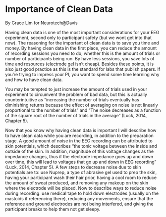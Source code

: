 # Importance of Clean Data
By Grace Lim for Neurotech@Davis

Having clean data is one of the most important considerations for your EEG experiment, second only to participant safety (but we wont get into that now). The reasoning for the important of clean data is to save you time and money. By having clean data in the first place, you can reduce the amount of recording sessions you need to do; whether this is the amount of trials or number of participants being run. By have less sessions, you save lots of time and resources (electrode gel isn’t cheap). Besides these points, it is also just good practice as this is the standard for labs that publish papers. If you’re trying to impress your PI, you want to spend some time learning why and how to have clean data. 

You may be tempted to just increase the amount of trials used in your experiment to circumvent the problem of bad data, but this is actually counterintuitive as “increasing the number of trials eventually has diminishing returns because the effect of averaging on noise is not linearly proportional to the number of trials” and “The noise decreases as a function of the square root of the number of trials in the average” (Luck, 2014, Chapter 5). 

Now that you know why having clean data is important I will describe how to have clean data while you are recording, in addition to the preparation stage. A good amount of noise in the EEG recording can be attributed to skin potentials, which describes “the tonic voltage between the inside and outside of the skin.  In addition, magnitude of this voltage changes as the impedance changes, thus if the electrode impedance goes up and down over time, this will lead to voltages that go up and down in EEG recording” (Luck, 2014, Chapter 5). A few steps to decrease noise due to skin potentials are to: use Nuprep, a type of abrasive gel used to prep the skin, having your participant wash their hair prior, having a cool room to reduce the amount of sweat produced, and removing any makeup on the skin where the electrode will be placed. Now to describe ways to reduce noise during recording: use medical tape to hold down electrodes (usually on the mastoids if referencing there), reducing any movements, ensure that the reference and ground electrodes are not being interfered, and giving the participant breaks to help them not get sleepy.
